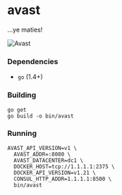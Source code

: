 # avast
...ye maties!

![Avast](https://media.giphy.com/media/E8KFBhPh2s3ra/giphy.gif)

### Dependencies

- `go` (1.4+)

### Building

```
go get
go build -o bin/avast
```

### Running

```
AVAST_API_VERSION=v1 \
  AVAST_ADDR=:8080 \
  AVAST_DATACENTER=dc1 \
  DOCKER_HOST=tcp://1.1.1.1:2375 \
  DOCKER_API_VERSION=v1.21 \
  CONSUL_HTTP_ADDR=1.1.1.1:8500 \
  bin/avast
```
